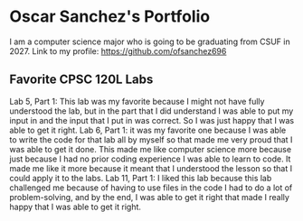 
# Oscar Sanchez's Portfolio

I am a computer science major who is going to be graduating from CSUF in 2027. Link to my profile: https://github.com/ofsanchez696

## Favorite CPSC 120L Labs
Lab 5, Part 1: This lab was my favorite because I might not have fully understood the lab, but in the part that I did understand I was able to put my input in and the input that I put in was correct. So I was just happy that I was able to get it right.
Lab 6, Part 1: it was my favorite one because I was able to write the code for that lab all by myself so that made me very proud that I was able to get it done. This made me like computer science more because just because I had no prior coding experience I was able to learn to code. It made me like it more because it meant that I understood the lesson so that I could apply it to the labs.
Lab 11, Part 1: I liked this lab because this lab challenged me because of having to use files in the code I had to do a lot of problem-solving, and by the end, I was able to get it right that made I really happy that I was able to get it right.